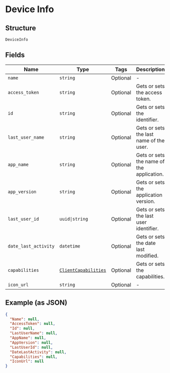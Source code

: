 
# Device Info

## Structure

`DeviceInfo`

## Fields

| Name | Type | Tags | Description |
|  --- | --- | --- | --- |
| `name` | `string` | Optional | - |
| `access_token` | `string` | Optional | Gets or sets the access token. |
| `id` | `string` | Optional | Gets or sets the identifier. |
| `last_user_name` | `string` | Optional | Gets or sets the last name of the user. |
| `app_name` | `string` | Optional | Gets or sets the name of the application. |
| `app_version` | `string` | Optional | Gets or sets the application version. |
| `last_user_id` | `uuid\|string` | Optional | Gets or sets the last user identifier. |
| `date_last_activity` | `datetime` | Optional | Gets or sets the date last modified. |
| `capabilities` | [`ClientCapabilities`](../../doc/models/client-capabilities.md) | Optional | Gets or sets the capabilities. |
| `icon_url` | `string` | Optional | - |

## Example (as JSON)

```json
{
  "Name": null,
  "AccessToken": null,
  "Id": null,
  "LastUserName": null,
  "AppName": null,
  "AppVersion": null,
  "LastUserId": null,
  "DateLastActivity": null,
  "Capabilities": null,
  "IconUrl": null
}
```

